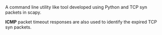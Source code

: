 
A command line utility like tool developed using Python and TCP syn packets in scapy.

**ICMP** packet timeout responses are also used to identify the expired TCP syn packets.
